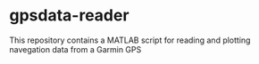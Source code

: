 # gpsdata-reader
This repository contains a MATLAB script for reading and plotting navegation data from a Garmin GPS
